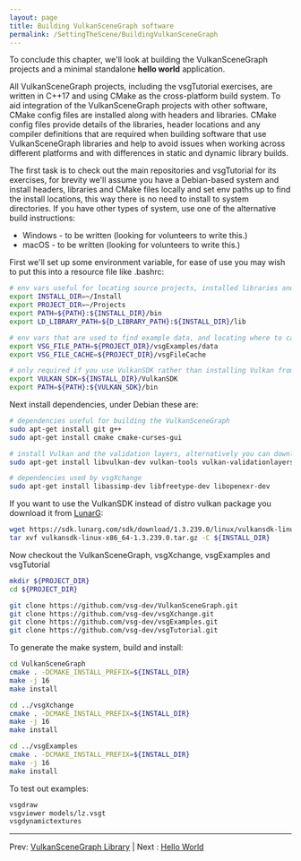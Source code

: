 ```yaml
---
layout: page
title: Building VulkanSceneGraph software
permalink: /SettingTheScene/BuildingVulkanSceneGraph
---
```


To conclude this chapter, we'll look at building the VulkanSceneGraph projects and a minimal standalone **hello world** application.

All VulkanSceneGraph projects, including the vsgTutorial exercises, are written in C++17 and using CMake as the cross-platform build system. To aid integration of the VulkanSceneGraph projects with other software, CMake config files are installed along with headers and libraries. CMake config files provide details of the libraries, header locations and any compiler definitions that are required when building software that use VulkanSceneGraph libraries and help to avoid issues when working across different platforms and with differences in static and dynamic library builds.

The first task is to check out the main repositories and vsgTutorial for its exercises, for brevity we'll assume you have a Debian-based system and install headers, libraries and CMake files locally and set env paths up to find the install locations, this way there is no need to install to system directories. If you have other types of system, use one of the alternative build instructions:
* Windows - to be written (looking for volunteers to write this.)
* macOS - to be written (looking for volunteers to write this.)

First we'll set up some environment variable, for ease of use you may wish to put this into a resource file like .bashrc:

~~~ sh
# env vars useful for locating source projects, installed libraries and binaries
export INSTALL_DIR=~/Install
export PROJECT_DIR=~/Projects
export PATH=${PATH}:${INSTALL_DIR}/bin
export LD_LIBRARY_PATH=${D_LIBRARY_PATH}:${INSTALL_DIR}/lib

# env vars that are used to find example data, and locating where to cache files downloaded from HTTP during database paging
export VSG_FILE_PATH=${PROJECT_DIR}/vsgExamples/data
export VSG_FILE_CACHE=${PROJECT_DIR}/vsgFileCache

# only required if you use VulkanSDK rather than installing Vulkan from distro repositories
export VULKAN_SDK=${INSTALL_DIR}/VulkanSDK
export PATH=${PATH}:${VULKAN_SDK}/bin
~~~

Next install dependencies, under Debian these are:

~~~ sh
# dependencies useful for building the VulkanSceneGraph
sudo apt-get install git g++
sudo apt-get install cmake cmake-curses-gui

# install Vulkan and the validation layers, alternatively you can download and install the VulkanSDK, see below.
sudo apt-get install libvulkan-dev vulkan-tools vulkan-validationlayers

# dependencies used by vsgXchange
sudo apt-get install libassimp-dev libfreetype-dev libopenexr-dev
~~~

If you want to use the VulkanSDK instead of distro vulkan package you download it from [LunarG](https://vulkan.lunarg.com/sdk/home):

~~~ sh
wget https://sdk.lunarg.com/sdk/download/1.3.239.0/linux/vulkansdk-linux-x86_64-1.3.239.0.tar.gz
tar xvf vulkansdk-linux-x86_64-1.3.239.0.tar.gz -C ${INSTALL_DIR}
~~~

Now checkout the VulkanSceneGraph, vsgXchange, vsgExamples and vsgTutorial

~~~ sh
mkdir ${PROJECT_DIR}
cd ${PROJECT_DIR}

git clone https://github.com/vsg-dev/VulkanSceneGraph.git
git clone https://github.com/vsg-dev/vsgXchange.git
git clone https://github.com/vsg-dev/vsgExamples.git
git clone https://github.com/vsg-dev/vsgTutorial.git
~~~

To generate the make system, build and install:

~~~ sh
cd VulkanSceneGraph
cmake . -DCMAKE_INSTALL_PREFIX=${INSTALL_DIR}
make -j 16
make install

cd ../vsgXchange
cmake . -DCMAKE_INSTALL_PREFIX=${INSTALL_DIR}
make -j 16
make install

cd ../vsgExamples
cmake . -DCMAKE_INSTALL_PREFIX=${INSTALL_DIR}
make -j 16
make install
~~~

To test out examples:

~~~ sh
vsgdraw
vsgviewer models/lz.vsgt
vsgdynamictextures
~~~

---

Prev: [VulkanSceneGraph Library](VulkanSceneGraphLibrary.md) | Next : [Hello World](HelloWorld.md)

